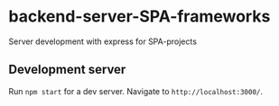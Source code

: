 # backend-server-SPA-frameworks

Server development with express for SPA-projects

## Development server

Run `npm start` for a dev server. Navigate to `http://localhost:3000/`.
